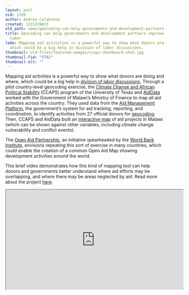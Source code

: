```yaml
---
layout: post
nid: 1359
author: Andrea Calabrese
created: 1331229623
old_path: news/geocoding-can-help-governments-and-development-partners-improve-division-labor
title: Geocoding can help governments and development partners improve division of
  labor
lede: Mapping aid activities is a powerful way to show what donors are doing and where,
  which could be a big help in division of labor discussions.
thumbnail: old-files/featured-images/ccaps-dashboard-shot.jpg
thumbnail-fid: "5762"
thumbnail-alt: ""
---
```


Mapping aid activities is a powerful way to show what donors are doing and where, which could be a big help in [division of labor discussions](http://www.aideffectiveness.org/Themes-Division-of-Labour.html). Through a pilot country-level geocoding exercise, the [Climate Change and African Political Stability](http://ccaps.strausscenter.org/) (CCAPS) program of the University of Texas and [AidData](http://www.aiddata.org/) worked with the Government of Malawi’s Ministry of Finance to map all aid activities across the country. They used data from the [Aid Management Platform](/about/Case-Studies/AMP-Malawi), the government’s system for aid tracking, reporting, and coordination, to identify activities from 27 official donors for [geocoding](/about/Case-Studies/Geocoding-in-Malawi). Then, CCAPS and AidData built an [interactive map](http://ccaps.aiddata.org/) of aid projects in Malawi (which can be shown against other variables, including climate change vulnerability and conflict events).

The [Open Aid Partnership](http://openaidmap.org/), an initiative spearheaded by the [World Bank Institute](http://wbi.worldbank.org/), envisions repeating this sort of exercise in many countries, which could enable the creation of a common Open Aid Map showing development activities around the world.

This brief video demonstrates how this kind of mapping tool can help donors and governments better understand where aid efforts may be overlapping, and where there may be areas neglected by aid. Read more about the project [here](/news/mapping-tool-analyzes-how-climate-change-conflict-and-aid-intersect).

<iframe alt="nj82sSXN9vY" height="315" src="http://www.youtube.com/embed/nj82sSXN9vY" width="560"></iframe>

